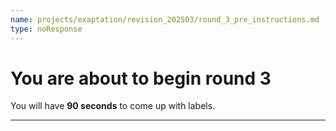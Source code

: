 ```yaml
---
name: projects/exaptation/revision_202503/round_3_pre_instructions.md
type: noResponse
---
```


# You are about to begin round 3

You will have **90 seconds** to come up with labels.

---

